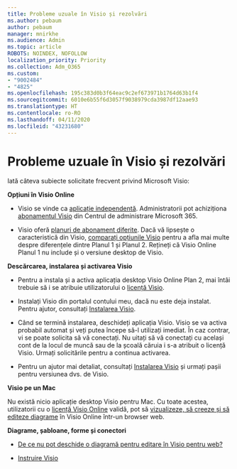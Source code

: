 ```yaml
---
title: Probleme uzuale în Visio și rezolvări
ms.author: pebaum
author: pebaum
manager: mnirkhe
ms.audience: Admin
ms.topic: article
ROBOTS: NOINDEX, NOFOLLOW
localization_priority: Priority
ms.collection: Adm_O365
ms.custom:
- "9002484"
- "4825"
ms.openlocfilehash: 195c383d0b3f64eac9c2ef673971b1764d63b1f4
ms.sourcegitcommit: 6010e6b55f6d3057f9038979cda3987df12aae93
ms.translationtype: HT
ms.contentlocale: ro-RO
ms.lasthandoff: 04/11/2020
ms.locfileid: "43231680"
---
```

# <a name="visio-common-issues-and-resolutions"></a>Probleme uzuale în Visio și rezolvări

Iată câteva subiecte solicitate frecvent privind Microsoft Visio:

**Opțiuni în Visio Online**

- Visio se vinde ca [aplicație independentă](https://products.office.com/visio/flowchart-software). Administratorii pot achiziționa [abonamentul Visio](https://docs.microsoft.com/alchemyinsights/purchase-visio-subscription) din Centrul de administrare Microsoft 365.

- Visio oferă [planuri de abonament diferite](https://products.office.com/visio/microsoft-visio-plans-and-pricing-compare-visio-options). Dacă vă lipsește o caracteristică din Visio, [comparați opțiunile Visio](https://products.office.com/visio/microsoft-visio-plans-and-pricing-compare-visio-options) pentru a afla mai multe despre diferențele dintre Planul 1 și Planul 2.  Rețineți că Visio Online Planul 1 nu include și o versiune desktop de Visio.

**Descărcarea, instalarea și activarea Visio**

- Pentru a instala și a activa aplicația desktop Visio Online Plan 2, mai întâi trebuie să i se atribuie utilizatorului o [licență Visio](https://docs.microsoft.com/office365/admin/subscriptions-and-billing/assign-licenses-to-users).

- Instalați Visio din portalul contului meu, dacă nu este deja instalat. Pentru ajutor, consultați [Instalarea Visio](https://support.office.com/article/f98f21e3-aa02-4827-9167-ddab5b025710).

- Când se termină instalarea, deschideți aplicația Visio. Visio se va activa probabil automat și veți putea începe să-l utilizați imediat. În caz contrar, vi se poate solicita să vă conectați. Nu uitați să vă conectați cu același cont de la locul de muncă sau de la școală căruia i s-a atribuit o licență Visio. Urmați solicitările pentru a continua activarea.

- Pentru un ajutor mai detaliat, consultați [Instalarea Visio](https://support.office.com/article/f98f21e3-aa02-4827-9167-ddab5b025710) și urmați pașii pentru versiunea dvs. de Visio.

**Visio pe un Mac**

Nu există nicio aplicație desktop Visio pentru Mac. Cu toate acestea, utilizatorii cu o [licență Visio Online](https://docs.microsoft.com/office365/admin/subscriptions-and-billing/assign-licenses-to-users) validă, pot să [vizualizeze, să creeze și să editeze diagrame](https://support.office.com/article/06f04845-91b8-4e8f-881f-a43c970735fc) în Visio Online într-un browser web.

**Diagrame, șabloane, forme și conectori**

- [De ce nu pot deschide o diagramă pentru editare în Visio pentru web?](https://support.microsoft.com/ro-RO/office/why-can-t-i-open-a-diagram-for-editing-in-visio-for-the-web-ea4a23d3-21d3-4878-945e-cf1be4140357)

- [Instruire Visio](https://support.office.com/article/visio-training-e058bcfa-1d90-4653-afc6-e84d54cf94a6)

